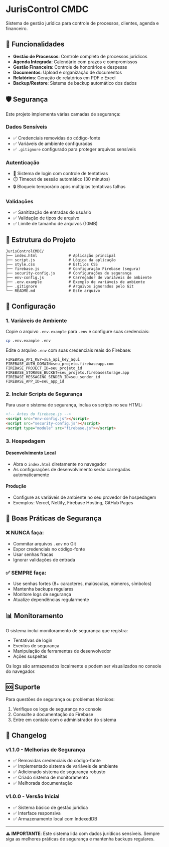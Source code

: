 # JurisControl CMDC

Sistema de gestão jurídica para controle de processos, clientes, agenda e financeiro.

## 🚀 Funcionalidades

- **Gestão de Processos**: Controle completo de processos jurídicos
- **Agenda Integrada**: Calendário com prazos e compromissos
- **Gestão Financeira**: Controle de honorários e despesas
- **Documentos**: Upload e organização de documentos
- **Relatórios**: Geração de relatórios em PDF e Excel
- **Backup/Restore**: Sistema de backup automático dos dados

## 🛡️ Segurança

Este projeto implementa várias camadas de segurança:

### Dados Sensíveis
- ✅ Credenciais removidas do código-fonte
- ✅ Variáveis de ambiente configuradas
- ✅ `.gitignore` configurado para proteger arquivos sensíveis

### Autenticação
- 🔐 Sistema de login com controle de tentativas
- ⏱️ Timeout de sessão automático (30 minutos)
- 🔒 Bloqueio temporário após múltiplas tentativas falhas

### Validações
- ✅ Sanitização de entradas do usuário
- ✅ Validação de tipos de arquivo
- ✅ Limite de tamanho de arquivos (10MB)

## 📁 Estrutura do Projeto

```
JurisControlCMDC/
├── index.html              # Aplicação principal
├── script.js               # Lógica da aplicação
├── style.css               # Estilos CSS
├── firebase.js             # Configuração Firebase (segura)
├── security-config.js      # Configurações de segurança
├── env-config.js           # Carregador de variáveis de ambiente
├── .env.example            # Exemplo de variáveis de ambiente
├── .gitignore              # Arquivos ignorados pelo Git
└── README.md               # Este arquivo
```

## 🔧 Configuração

### 1. Variáveis de Ambiente

Copie o arquivo `.env.example` para `.env` e configure suas credenciais:

```bash
cp .env.example .env
```

Edite o arquivo `.env` com suas credenciais reais do Firebase:

```env
FIREBASE_API_KEY=sua_api_key_aqui
FIREBASE_AUTH_DOMAIN=seu_projeto.firebaseapp.com
FIREBASE_PROJECT_ID=seu_projeto_id
FIREBASE_STORAGE_BUCKET=seu_projeto.firebasestorage.app
FIREBASE_MESSAGING_SENDER_ID=seu_sender_id
FIREBASE_APP_ID=seu_app_id
```

### 2. Incluir Scripts de Segurança

Para usar o sistema de segurança, inclua os scripts no seu HTML:

```html
<!-- Antes do firebase.js -->
<script src="env-config.js"></script>
<script src="security-config.js"></script>
<script type="module" src="firebase.js"></script>
```

### 3. Hospedagem

#### Desenvolvimento Local
- Abra o `index.html` diretamente no navegador
- As configurações de desenvolvimento serão carregadas automaticamente

#### Produção
- Configure as variáveis de ambiente no seu provedor de hospedagem
- Exemplos: Vercel, Netlify, Firebase Hosting, GitHub Pages

## 🔐 Boas Práticas de Segurança

### ❌ NUNCA faça:
- Commitar arquivos `.env` no Git
- Expor credenciais no código-fonte
- Usar senhas fracas
- Ignorar validações de entrada

### ✅ SEMPRE faça:
- Use senhas fortes (8+ caracteres, maiúsculas, números, símbolos)
- Mantenha backups regulares
- Monitore logs de segurança
- Atualize dependências regularmente

## 📊 Monitoramento

O sistema inclui monitoramento de segurança que registra:
- Tentativas de login
- Eventos de segurança
- Manipulação de ferramentas de desenvolvedor
- Ações suspeitas

Os logs são armazenados localmente e podem ser visualizados no console do navegador.

## 🆘 Suporte

Para questões de segurança ou problemas técnicos:

1. Verifique os logs de segurança no console
2. Consulte a documentação do Firebase
3. Entre em contato com o administrador do sistema

## 📝 Changelog

### v1.1.0 - Melhorias de Segurança
- ✅ Removidas credenciais do código-fonte
- ✅ Implementado sistema de variáveis de ambiente
- ✅ Adicionado sistema de segurança robusto
- ✅ Criado sistema de monitoramento
- ✅ Melhorada documentação

### v1.0.0 - Versão Inicial
- ✅ Sistema básico de gestão jurídica
- ✅ Interface responsiva
- ✅ Armazenamento local com IndexedDB

---

**⚠️ IMPORTANTE**: Este sistema lida com dados jurídicos sensíveis. Sempre siga as melhores práticas de segurança e mantenha backups regulares.
